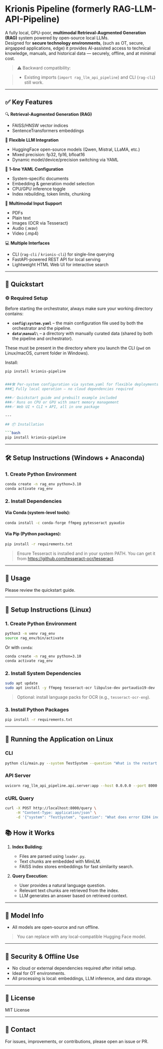 # Krionis Pipeline (formerly RAG-LLM-API-Pipeline)

A fully local, GPU-poor, **multimodal Retrieval-Augmented Generation (RAG)** system powered by open-source local LLMs.  
Designed for **secure technology environments**, (such as OT, secure, airgapped applications, edge) it provides AI-assisted access to technical 
knowledge, manuals, and historical data — securely, offline, and at minimal cost.

> ⚠️ Backward compatibility:  

> - Existing imports (`import rag_llm_api_pipeline`) and CLI (`rag-cli`) still work.  

---

## ✅ Key Features

🔍 **Retrieval-Augmented Generation (RAG)**  
- FAISS/HNSW vector indices  
- SentenceTransformers embeddings  

🧠 **Flexible LLM Integration**  
- HuggingFace open-source models (Qwen, Mistral, LLaMA, etc.)  
- Mixed precision: fp32, fp16, bfloat16  
- Dynamic model/device/precision switching via YAML  

🔧 **1-line YAML Configuration**  
- System-specific documents  
- Embedding & generation model selection  
- CPU/GPU inference toggle  
- Index rebuilding, token limits, chunking  

📂 **Multimodal Input Support**  
- PDFs  
- Plain text  
- Images (OCR via Tesseract)  
- Audio (.wav)  
- Video (.mp4)  

💻 **Multiple Interfaces**  
- CLI (`rag-cli` / `krionis-cli`) for single-line querying  
- FastAPI-powered REST API for local serving  
- Lightweight HTML Web UI for interactive search  

---

## 🚀 Quickstart

### ⚙️ Required Setup

Before starting the orchestrator, always make sure your working directory contains:

- **`config\system.yaml`** – the main configuration file used by both the orchestrator and the pipeline.  
- **`data\manual\`** – a directory with manually curated data (shared by both the pipeline and orchestrator).

These must be present in the directory where you launch the CLI (`pwd` on Linux/macOS, current folder in Windows).

Install:

```bash
pip install krionis-pipeline


###🛠️ Per-system configuration via system.yaml for flexible deployments
###🔐 Fully local operation — no cloud dependencies required

###✅ Quickstart guide and prebuilt example included
###✅ Runs on CPU or GPU with smart memory management
###✅ Web UI + CLI + API, all in one package

---

## 📦 Installation

```bash
pip install krionis-pipeline

```

---

## 🛠️ Setup Instructions (Windows + Anaconda)

### 1. Create Python Environment
```bash
conda create -n rag_env python=3.10
conda activate rag_env
```

### 2. Install Dependencies
#### Via Conda (system-level tools):
```bash
conda install -c conda-forge ffmpeg pytesseract pyaudio
```

#### Via Pip (Python packages):
```bash
pip install -r requirements.txt
```

> Ensure Tesseract is installed and in your system PATH. You can get it from https://github.com/tesseract-ocr/tesseract.

---

## 🚀 Usage

Please review the quickstart guide. 

---
## 🐧 Setup Instructions (Linux)

### 1. Create Python Environment
```bash
python3 -m venv rag_env
source rag_env/bin/activate
```

Or with `conda`:
```bash
conda create -n rag_env python=3.10
conda activate rag_env
```

### 2. Install System Dependencies
```bash
sudo apt update
sudo apt install -y ffmpeg tesseract-ocr libpulse-dev portaudio19-dev
```

> Optional: install language packs for OCR (e.g., `tesseract-ocr-eng`).

### 3. Install Python Packages
```bash
pip install -r requirements.txt
```

---

## 🔁 Running the Application on Linux

### CLI
```bash
python cli/main.py --system TestSystem --question "What is the restart sequence for this machine?"
```

### API Server
```bash
uvicorn rag_llm_api_pipeline.api.server:app --host 0.0.0.0 --port 8000
```

### cURL Query
```bash
curl -X POST http://localhost:8000/query \
     -H "Content-Type: application/json" \
     -d '{"system": "TestSystem", "question": "What does error E204 indicate?"}'
```

## 📚 How it Works

1. **Index Building**:
   - Files are parsed using `loader.py`.
   - Text chunks are embedded with MiniLM.
   - FAISS index stores embeddings for fast similarity search.

2. **Query Execution**:
   - User provides a natural language question.
   - Relevant text chunks are retrieved from the index.
   - LLM generates an answer based on retrieved context.

---

## 🧠 Model Info

- All models are open-source and run offline.

> You can replace with any local-compatible Hugging Face model.

---

## 🔐 Security & Offline Use

- No cloud or external dependencies required after initial setup.
- Ideal for OT environments.
- All processing is local: embeddings, LLM inference, and data storage.

---

## 📜 License

MIT License

---

## 📧 Contact

For issues, improvements, or contributions, please open an issue or PR.